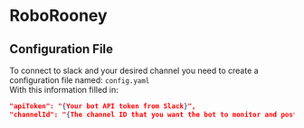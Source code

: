 # RoboRooney

## Configuration File
To connect to slack and your desired channel you need to create a configuration file named: `config.yaml`  
With this information filled in:    
```json
"apiToken": "{Your bot API token from Slack}",
"channelId": "{The channel ID that you want the bot to monitor and post to}"
```